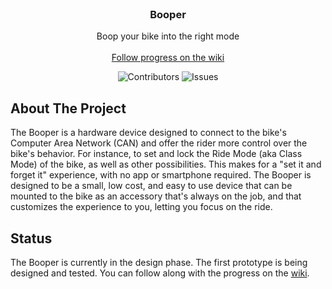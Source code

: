 <br/>
<p align="center">
  <h3 align="center">Booper</h3>

  <p align="center">
    Boop your bike into the right mode
    <br/>
    <br/>
    <a href="https://github.com/blopker/booper/wiki">Follow progress on the wiki</a>
  </p>
</p>

<p align="center">
<img src="https://img.shields.io/github/contributors/blopker/booper?color=dark-green" alt="Contributors"> 
<img src="https://img.shields.io/github/issues/blopker/booper" alt="Issues">
</p>

## About The Project

The Booper is a hardware device designed to connect to the bike's Computer Area Network (CAN) and offer the rider more control over the bike's behavior.  For instance, to set and lock the Ride Mode (aka Class Mode) of the bike, as well as other possibilities. This makes for a "set it and forget it" experience, with no app or smartphone required.  The Booper is designed to be a small, low cost, and easy to use device that can be mounted to the bike as an accessory that's always on the job, and that customizes the experience to you, letting you focus on the ride.

## Status

The Booper is currently in the design phase. The first prototype is being designed and tested. You can follow along with the progress on the [wiki](https://github.com/blopker/booper/wiki).
